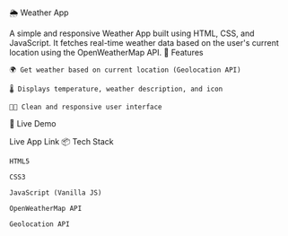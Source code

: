 🌦️ Weather App

A simple and responsive Weather App built using HTML, CSS, and JavaScript. It fetches real-time weather data based on the user's current location using the OpenWeatherMap API.
🔧 Features

    🌍 Get weather based on current location (Geolocation API)

    🌡️ Displays temperature, weather description, and icon

    🧑‍💻 Clean and responsive user interface

🚀 Live Demo

Live App Link <!-- Replace with actual link if hosted -->
📦 Tech Stack

    HTML5

    CSS3

    JavaScript (Vanilla JS)

    OpenWeatherMap API

    Geolocation API
